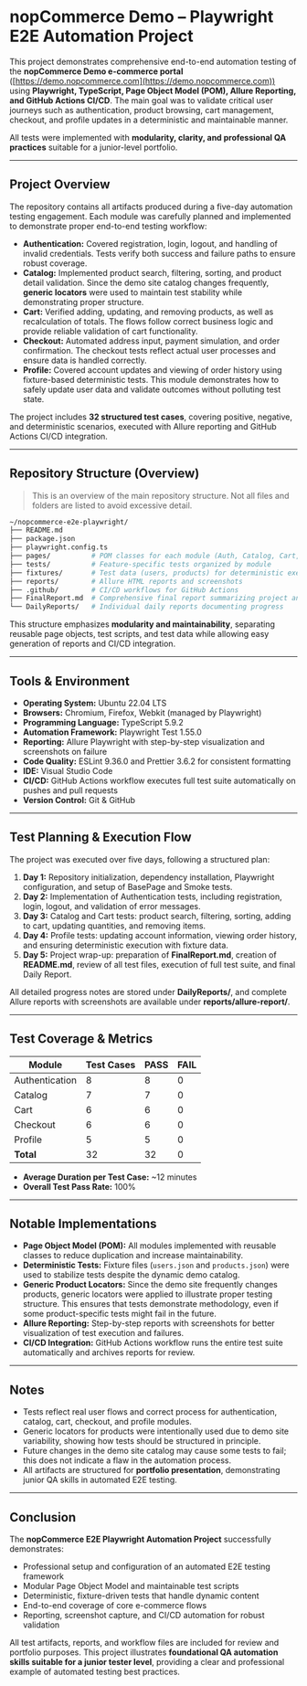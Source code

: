 # nopCommerce Demo – Playwright E2E Automation Project

This project demonstrates comprehensive end-to-end automation testing of the **nopCommerce Demo e-commerce portal** ([https://demo.nopcommerce.com](https://demo.nopcommerce.com)) using **Playwright, TypeScript, Page Object Model (POM), Allure Reporting, and GitHub Actions CI/CD**. The main goal was to validate critical user journeys such as authentication, product browsing, cart management, checkout, and profile updates in a deterministic and maintainable manner.  

All tests were implemented with **modularity, clarity, and professional QA practices** suitable for a junior-level portfolio.

---

## Project Overview

The repository contains all artifacts produced during a five-day automation testing engagement. Each module was carefully planned and implemented to demonstrate proper end-to-end testing workflow:

- **Authentication:** Covered registration, login, logout, and handling of invalid credentials. Tests verify both success and failure paths to ensure robust coverage.  
- **Catalog:** Implemented product search, filtering, sorting, and product detail validation. Since the demo site catalog changes frequently, **generic locators** were used to maintain test stability while demonstrating proper structure.  
- **Cart:** Verified adding, updating, and removing products, as well as recalculation of totals. The flows follow correct business logic and provide reliable validation of cart functionality.  
- **Checkout:** Automated address input, payment simulation, and order confirmation. The checkout tests reflect actual user processes and ensure data is handled correctly.  
- **Profile:** Covered account updates and viewing of order history using fixture-based deterministic tests. This module demonstrates how to safely update user data and validate outcomes without polluting test state.  

The project includes **32 structured test cases**, covering positive, negative, and deterministic scenarios, executed with Allure reporting and GitHub Actions CI/CD integration.

---

## Repository Structure (Overview)

> This is an overview of the main repository structure. Not all files and folders are listed to avoid excessive detail.

```bash
~/nopcommerce-e2e-playwright/
├── README.md
├── package.json
├── playwright.config.ts
├── pages/          # POM classes for each module (Auth, Catalog, Cart, Checkout, Profile)
├── tests/          # Feature-specific tests organized by module
├── fixtures/       # Test data (users, products) for deterministic execution
├── reports/        # Allure HTML reports and screenshots
├── .github/        # CI/CD workflows for GitHub Actions
├── FinalReport.md  # Comprehensive final report summarizing project and results
└── DailyReports/   # Individual daily reports documenting progress
```

This structure emphasizes **modularity and maintainability**, separating reusable page objects, test scripts, and test data while allowing easy generation of reports and CI/CD integration.

---

## Tools & Environment

- **Operating System:** Ubuntu 22.04 LTS  
- **Browsers:** Chromium, Firefox, Webkit (managed by Playwright)  
- **Programming Language:** TypeScript 5.9.2  
- **Automation Framework:** Playwright Test 1.55.0  
- **Reporting:** Allure Playwright with step-by-step visualization and screenshots on failure  
- **Code Quality:** ESLint 9.36.0 and Prettier 3.6.2 for consistent formatting  
- **IDE:** Visual Studio Code  
- **CI/CD:** GitHub Actions workflow executes full test suite automatically on pushes and pull requests  
- **Version Control:** Git & GitHub  

---

## Test Planning & Execution Flow

The project was executed over five days, following a structured plan:

1. **Day 1:** Repository initialization, dependency installation, Playwright configuration, and setup of BasePage and Smoke tests.  
2. **Day 2:** Implementation of Authentication tests, including registration, login, logout, and validation of error messages.  
3. **Day 3:** Catalog and Cart tests: product search, filtering, sorting, adding to cart, updating quantities, and removing items.  
4. **Day 4:** Profile tests: updating account information, viewing order history, and ensuring deterministic execution with fixture data.  
5. **Day 5:** Project wrap-up: preparation of **FinalReport.md**, creation of **README.md**, review of all test files, execution of full test suite, and final Daily Report.

All detailed progress notes are stored under **DailyReports/**, and complete Allure reports with screenshots are available under **reports/allure-report/**.

---

## Test Coverage & Metrics

| Module          | Test Cases | PASS | FAIL |
|-----------------|------------|------|------|
| Authentication  | 8          | 8    | 0    |
| Catalog         | 7          | 7    | 0    |
| Cart            | 6          | 6    | 0    |
| Checkout        | 6          | 6    | 0    |
| Profile         | 5          | 5    | 0    |
| **Total**       | 32         | 32   | 0    |

- **Average Duration per Test Case:** ~12 minutes  
- **Overall Test Pass Rate:** 100%  

---

## Notable Implementations

- **Page Object Model (POM):** All modules implemented with reusable classes to reduce duplication and increase maintainability.  
- **Deterministic Tests:** Fixture files (`users.json` and `products.json`) were used to stabilize tests despite the dynamic demo catalog.  
- **Generic Product Locators:** Since the demo site frequently changes products, generic locators were applied to illustrate proper testing structure. This ensures that tests demonstrate methodology, even if some product-specific tests might fail in the future.  
- **Allure Reporting:** Step-by-step reports with screenshots for better visualization of test execution and failures.  
- **CI/CD Integration:** GitHub Actions workflow runs the entire test suite automatically and archives reports for review.  

---

## Notes

- Tests reflect real user flows and correct process for authentication, catalog, cart, checkout, and profile modules.  
- Generic locators for products were intentionally used due to demo site variability, showing how tests should be structured in principle.  
- Future changes in the demo site catalog may cause some tests to fail; this does not indicate a flaw in the automation process.  
- All artifacts are structured for **portfolio presentation**, demonstrating junior QA skills in automated E2E testing.  

---

## Conclusion

The **nopCommerce E2E Playwright Automation Project** successfully demonstrates:

- Professional setup and configuration of an automated E2E testing framework  
- Modular Page Object Model and maintainable test scripts  
- Deterministic, fixture-driven tests that handle dynamic content  
- End-to-end coverage of core e-commerce flows  
- Reporting, screenshot capture, and CI/CD automation for robust validation  

All test artifacts, reports, and workflow files are included for review and portfolio purposes. This project illustrates **foundational QA automation skills suitable for a junior tester level**, providing a clear and professional example of automated testing best practices.